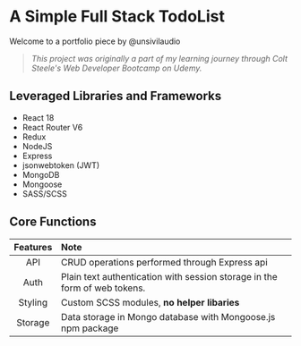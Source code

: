# A Simple Full Stack TodoList

Welcome to a portfolio piece by @unsivilaudio

> _This project was originally a part of my learning journey through Colt Steele's Web Developer Bootcamp on Udemy._

## Leveraged Libraries and Frameworks

-   React 18
-   React Router V6
-   Redux
-   NodeJS
-   Express
-   jsonwebtoken (JWT)
-   MongoDB
-   Mongoose
-   SASS/SCSS

## Core Functions

| Features | Note                                                                      |
| :------: | :------------------------------------------------------------------------ |
|   API    | CRUD operations performed through Express api                             |
|   Auth   | Plain text authentication with session storage in the form of web tokens. |
| Styling  | Custom SCSS modules, **no helper libaries**                               |
| Storage  | Data storage in Mongo database with Mongoose.js npm package               |
